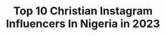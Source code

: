 ---
title: Top 10 Christian Instagram Influencers In Nigeria in 2023
description: >-
  Find top christian Instagram influencers in Nigeria in 2023. Most popular hashtags: #endsars #tiktok #endpolicebrutality.
platform: Instagram
hits: 19
text_top: See the top-rated Instagram profiles on inBeat.
text_bottom: inBeat holds 19 Instagram influencers like this in Nigeria for you to work with.
profiles:
  - username: "hafizayahayabello"
    fullname: >-
      HAFIZA YAHAYA BELLO
    bio: >-
      Philanthropist, Patron Christian Muslim Unity Foundation. Chairperson, Mothercare Welfare Outreach. Personal Page: @Hafiza_Bello
    location: "Nigeria"
    followers: 23136
    engagement: 362
    commentsToLikes: 0.051352
    id: ck5hrdf2auon80i11ph027lbx
    verified: false
    hashtags: "#staysafe, #happymothersday, #eidmubarak, #jummahmubarak"
  - username: "rekiyayusuf"
    fullname: >-
      REKIYA/ MIMI
    bio: >-
      CHRISTIAN | PRESENTER | HOST 🐦@rekiyayusuf 👻@rekiyayusuf 📧 yusufrekiya@gmail.com
    location: "Nigeria"
    followers: 39208
    engagement: 204
    commentsToLikes: 0.059688
    id: ck5chi9apqu050i11ajwebpkj
    verified: false
    hashtags: "#endpolicebrutality, #endsars, #yawnaijatv, #coffeetalk"
  - username: "lily.v.peters"
    fullname: >-
      Lily Peters
    bio: >-
      Model: @gngmodelsafrica Faith Freak[CHRISTIAN] 5ft 7inches (170cm) Petite Model Bsc. MIS 🎓🎓 ABUJA, NIGERIA🇳🇬
    location: "Nigeria"
    followers: 3627
    engagement: 899
    commentsToLikes: 0.048961
    id: ck5q75iza02um0i116f82a8ia
    verified: false
    hashtags: "#photography, #neemjahofficial, #beauty, #canoneosr5"
  - username: "werucheopia"
    fullname: >-
      Weruche Opia
    bio: >-
      Christian.Actor.Chic 💋
    location: "Nigeria"
    followers: 33803
    engagement: 500
    commentsToLikes: 0.045208
    id: ck6tou0gbg3y80j71zugwigiv
    verified: false
    hashtags: "#imaydestroyyou, #georgefloyd, #whocantellidesperatelywanttogothecaribbean, #haveacuteweek"
  - username: "diimejii"
    fullname: >-
      Dimeji (Oladimeji Ajegbile)
    bio: >-
      Christian/Creative 💡 Helping creatives simplify the creative process 👥 Join the community @the.simplecreative 👇 New Podcast Ep w/ @directedbyoscar
    location: "Nigeria"
    followers: 9691
    engagement: 462
    commentsToLikes: 0.218896
    id: ckap9cl9xs3y50i78fmsqmvs9
    verified: false
    hashtags: "#freelance, #poem, #writersofig, #designthink"
  - username: "oliveemodi"
    fullname: >-
      Olive Emodi
    bio: >-
      Founder, @theoliveemodinetwork Ambassador, @endsingleuseplasticng Multi-award winning TV Host/Producer MC Actor Lawyer Christian 📧:olive.emodi1@gmail.
    location: "Nigeria"
    followers: 62862
    engagement: 95
    commentsToLikes: 0.131659
    id: ck5bv7cygj48n0i11awagfpxh
    verified: true
    hashtags: "#funny, #nigeria, #memes, #god"
  - username: "thedarkamberry"
    fullname: >-
      Tda
    bio: >-
      🌸 @kiyedaa skin💕 . 🌸 God||Beauty Influencer||Brand Influencer . 🌸 Hit my contact button for collaborations/promotions . 🌸Jeremiah29:11
    location: "Nigeria"
    followers: 17703
    engagement: 223
    commentsToLikes: 0.040663
    id: ck15s85d4bpp10i19hj6krt18
    verified: false
    hashtags: "#blackgirlmakeup, #christiangirl, #beautytip, #blackgirlmakeupvideos"
  - username: "darkskin_tosin"
    fullname: >-
      TOSIN IYANUOLUWA OLAJIRE
    bio: >-
      🌻 🌻🌻 @selectmodellondon @musemodelsnyc @premium_models @fabbrica.milano @fifthmodels @bossmodelsa I am a living Miracle of God’s Grace Be a warrior
    location: "Nigeria"
    followers: 7658
    engagement: 1998
    commentsToLikes: 0.087280
    id: ck0vyk4so4ehm0i19fptvpbjt
    verified: false
    hashtags: "#explorepage, #blackgirlmagic, #exploremore, #explore"
  - username: "adokiye"
    fullname: >-
      Arc, Amb, ADOKIYE NGOZI KYRIAN
    bio: >-
      GOD FIRST🙏🏼 PEACE:! Ambassador For Peace😇 SnapChat:! @adokiyeyvonne 📧☎️: kyrianadokiyey@gmail.com teta nu na ula😇
    location: "Nigeria"
    followers: 99026
    engagement: 119
    commentsToLikes: 0.041662
    id: ck5hoaxm6p8yq0i11zxgmg1va
    verified: true
    hashtags: "#jordan, #alabama, #travel, #endsars"
  - username: "kimmygabriela__"
    fullname: >-
      ✰ K I M M Y  G A B R I E L A ✰
    bio: >-
      “LIKE A FOOL” 🖤 OUT NOW ✩American Idol S18 (top 20) ✩check out my tiktok/SoundCloud
    location: "Nigeria"
    followers: 113072
    engagement: 422
    commentsToLikes: 0.025198
    id: ck14kmjahq9180i19en3g894y
    verified: false
    hashtags: "#musician, #voice, #music, #tiktok"
---